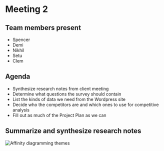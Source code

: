 # Meeting 2

## Team members present

- Spencer
- Demi
- Nikhil
- Setu
- Clem

## Agenda

- Synthesize research notes from client meeting
- Determine what questions the survey should contain
- List the kinds of data we need from the Wordpress site
- Decide who the competitors are and which ones to use for competitive analysis
- Fill out as much of the Project Plan as we can

## Summarize and synthesize research notes

![Affinity diagramming themes](https://drive.google.com/open?id=0B-1lfnxJ_APKZmFidGpLbTJWQW8) 



